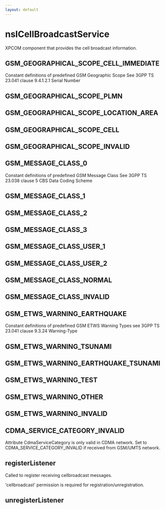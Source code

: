 ```yaml
---
layout: default
---
```


# nsICellBroadcastService #

XPCOM component that provides the cell broadcast information.


## GSM_GEOGRAPHICAL_SCOPE_CELL_IMMEDIATE ##

Constant definitions of predefined GSM Geographic Scope
See 3GPP TS 23.041 clause 9.4.1.2.1 Serial Number


## GSM_GEOGRAPHICAL_SCOPE_PLMN ##

## GSM_GEOGRAPHICAL_SCOPE_LOCATION_AREA ##

## GSM_GEOGRAPHICAL_SCOPE_CELL ##

## GSM_GEOGRAPHICAL_SCOPE_INVALID ##

## GSM_MESSAGE_CLASS_0 ##

Constant definitions of predefined GSM Message Class
See 3GPP TS 23.038 clause 5 CBS Data Coding Scheme


## GSM_MESSAGE_CLASS_1 ##

## GSM_MESSAGE_CLASS_2 ##

## GSM_MESSAGE_CLASS_3 ##

## GSM_MESSAGE_CLASS_USER_1 ##

## GSM_MESSAGE_CLASS_USER_2 ##

## GSM_MESSAGE_CLASS_NORMAL ##

## GSM_MESSAGE_CLASS_INVALID ##

## GSM_ETWS_WARNING_EARTHQUAKE ##

Constant definitions of predefined GSM ETWS Warning Types
see 3GPP TS 23.041 clause 9.3.24 Warning-Type


## GSM_ETWS_WARNING_TSUNAMI ##

## GSM_ETWS_WARNING_EARTHQUAKE_TSUNAMI ##

## GSM_ETWS_WARNING_TEST ##

## GSM_ETWS_WARNING_OTHER ##

## GSM_ETWS_WARNING_INVALID ##

## CDMA_SERVICE_CATEGORY_INVALID ##

Attribute CdmaServiceCategory is only valid in CDMA network.
Set to CDMA_SERVICE_CATEGORY_INVALID if received from GSM/UMTS network.


## registerListener ##

Called to register receiving cellbroadcast messages.

'cellbroadcast' permission is required for registration/unregistration.


## unregisterListener ##
